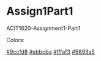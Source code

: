 # Assign1Part1
ACIT1620-Assignment1-Part1

Colors:

 [#9ccfd8](https://rosepinetheme.com/palette.html)
 [#ebbcba](https://rosepinetheme.com/palette.html)
 [#fffaf3](https://rosepinetheme.com/palette.html)
 [#9893a5](https://rosepinetheme.com/palette.html)